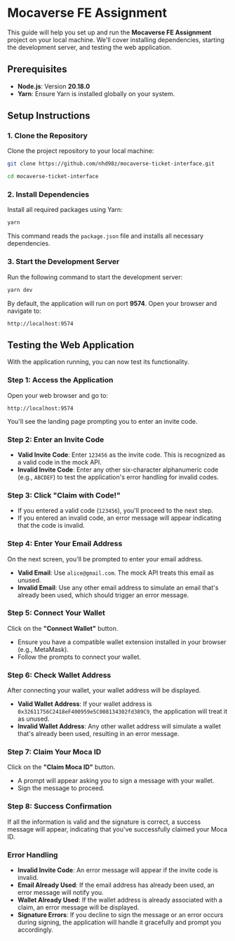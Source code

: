 # Mocaverse FE Assignment

This guide will help you set up and run the **Mocaverse FE Assignment** project on your local machine. We'll cover installing dependencies, starting the development server, and testing the web application.

## Prerequisites

- **Node.js**: Version **20.18.0**
- **Yarn**: Ensure Yarn is installed globally on your system.

## Setup Instructions

### 1. Clone the Repository

Clone the project repository to your local machine:

```bash
git clone https://github.com/nhd98z/mocaverse-ticket-interface.git
```

```bash
cd mocaverse-ticket-interface
```

### 2. Install Dependencies

Install all required packages using Yarn:

```bash
yarn
```

This command reads the `package.json` file and installs all necessary dependencies.

### 3. Start the Development Server

Run the following command to start the development server:

```bash
yarn dev
```

By default, the application will run on port **9574**. Open your browser and navigate to:

```
http://localhost:9574
```

## Testing the Web Application

With the application running, you can now test its functionality.

### Step 1: Access the Application

Open your web browser and go to:

```
http://localhost:9574
```

You'll see the landing page prompting you to enter an invite code.

### Step 2: Enter an Invite Code

- **Valid Invite Code**: Enter `123456` as the invite code. This is recognized as a valid code in the mock API.
- **Invalid Invite Code**: Enter any other six-character alphanumeric code (e.g., `ABCDEF`) to test the application's error handling for invalid codes.

### Step 3: Click "Claim with Code!"

- If you entered a valid code (`123456`), you'll proceed to the next step.
- If you entered an invalid code, an error message will appear indicating that the code is invalid.

### Step 4: Enter Your Email Address

On the next screen, you'll be prompted to enter your email address.

- **Valid Email**: Use `alice@gmail.com`. The mock API treats this email as unused.
- **Invalid Email**: Use any other email address to simulate an email that's already been used, which should trigger an error message.

### Step 5: Connect Your Wallet

Click on the **"Connect Wallet"** button.

- Ensure you have a compatible wallet extension installed in your browser (e.g., MetaMask).
- Follow the prompts to connect your wallet.

### Step 6: Check Wallet Address

After connecting your wallet, your wallet address will be displayed.

- **Valid Wallet Address**: If your wallet address is `0x32611756C2418eF400959e5C008134302fd389C9`, the application will treat it as unused.
- **Invalid Wallet Address**: Any other wallet address will simulate a wallet that's already been used, resulting in an error message.

### Step 7: Claim Your Moca ID

Click on the **"Claim Moca ID"** button.

- A prompt will appear asking you to sign a message with your wallet.
- Sign the message to proceed.

### Step 8: Success Confirmation

If all the information is valid and the signature is correct, a success message will appear, indicating that you've successfully claimed your Moca ID.

### Error Handling

- **Invalid Invite Code**: An error message will appear if the invite code is invalid.
- **Email Already Used**: If the email address has already been used, an error message will notify you.
- **Wallet Already Used**: If the wallet address is already associated with a claim, an error message will be displayed.
- **Signature Errors**: If you decline to sign the message or an error occurs during signing, the application will handle it gracefully and prompt you accordingly.
